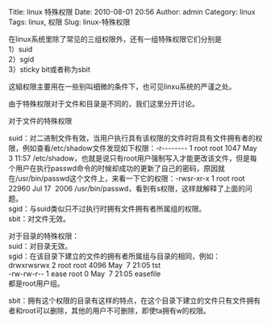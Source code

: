 Title: linux 特殊权限
Date: 2010-08-01 20:56
Author: admin
Category: linux
Tags: linux, 权限
Slug: linux-特殊权限

在linux系统里除了常见的三组权限外，还有一组特殊权限它们分别是  
1）suid  
2）sgid  
3）sticky bit或者称为sbit

这組权限主要用在一些别叫细微的条件下，也可见linxu系统的严谨之处。

由于特殊权限对于文件和目录是不同的，我们这里分开讨论。

对于文件的特殊权限  

suid：对二进制文件有效，当用户执行具有该权限的文件时将具有文件拥有者的权限，例如查看/etc/shadow文件发现如下权限：-r--------
1 root root 1047 May  3 11:57
/etc/shadow，也就是说只有root用户强制写入才能更改该文件，但是每个用户在执行passwd命令的时候却成功的更新了自己的密码，原因就在/usr/bin/passwd这个文件上，来看一下它的权限：-rwsr-xr-x
1 root root 22960 Jul 17  2006
/usr/bin/passwd，看到有s权限，这样就解释了上面的问题。  
sgid：与suid类似只不过执行时拥有文件拥有者所属组的权限。  
sbit：对文件无效。

对于目录的特殊权限：  
suid：对目录无效。  
sgid：在该目录下建立的文件的拥有者所属组与目录的相同，例如：  
drwxrwsrwx 2 root root 4096 May  7 21:05 tst  
-rw-rw-r-- 1 ease root 0 May  7 21:05 easefile  
都是root用户组。  

sbit：拥有这个权限的目录有这样的特点，在这个目录下建立的文件只有文件拥有者和root可以删除，其他的用户不可删除，即使ta拥有w的权限。
